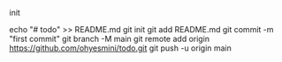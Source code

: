 init


echo "# todo" >> README.md
git init
git add README.md
git commit -m "first commit"
git branch -M main
git remote add origin https://github.com/ohyesmini/todo.git
git push -u origin main